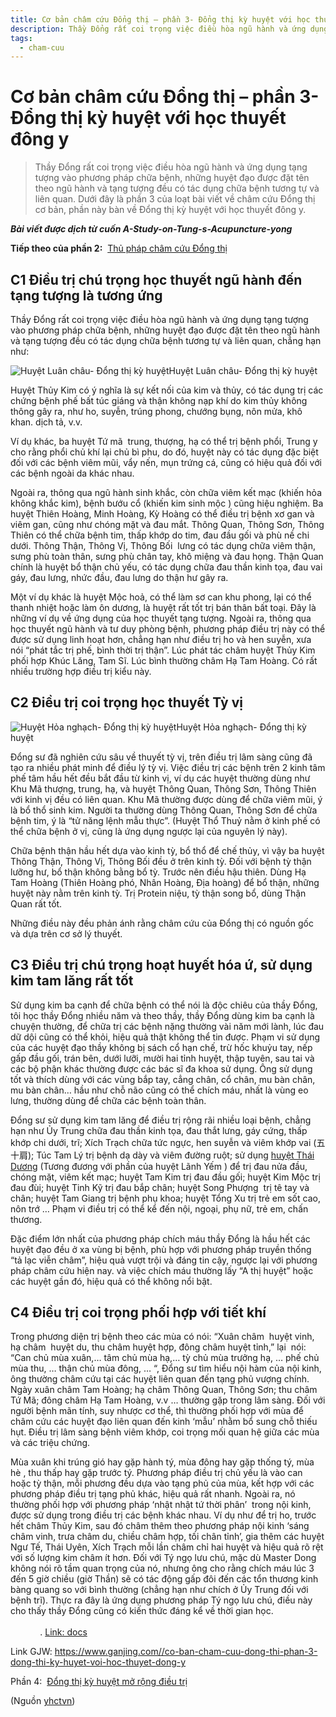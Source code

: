 ```yaml
---
title: Cơ bản châm cứu Đổng thị – phần 3- Đổng thị kỳ huyệt với học thuyết đông y
description: Thầy Đổng rất coi trọng việc điều hòa ngũ hành và ứng dụng tạng tượng vào phương pháp chữa bệnh, những huyệt đạo được đặt tên theo ngũ hành và tạng tượng đều có tác dụng chữa bệnh tương tự và liên quan. Dưới đây là phần 3 của loạt bài viết về châm cứu Đổng thị cơ bản, phần này bàn về  với học thuyết đông y.
tags:
  - cham-cuu
---
```


# Cơ bản châm cứu Đổng thị – phần 3- Đổng thị kỳ huyệt với học thuyết đông y 

> Thầy Đổng rất coi trọng việc điều hòa ngũ hành và ứng dụng tạng tượng vào phương pháp chữa bệnh, những huyệt đạo được đặt tên theo ngũ hành và tạng tượng đều có tác dụng chữa bệnh tương tự và liên quan. Dưới đây là phần 3 của loạt bài viết về châm cứu Đổng thị cơ bản, phần này bàn về Đổng thị kỳ huyệt với học thuyết đông y.


***Bài viết được dịch từ cuốn A-Study-on-Tung-s-Acupuncture-yong***


**Tiếp theo của phần 2:**  [Thủ pháp châm cứu Đổng thị](/yhctvn/cham-cuu-dong-thi/)


## C1 Điều trị chú trọng học thuyết ngũ hành đến tạng tượng là tương ứng


Thầy Đổng rất coi trọng việc điều hòa ngũ hành và ứng dụng tạng tượng vào phương pháp chữa bệnh, những huyệt đạo được đặt tên theo ngũ hành và tạng tượng đều có tác dụng chữa bệnh tương tự và liên quan, chẳng hạn như:


![Huyệt Luân châu- Đổng thị kỳ huyệt](/imgs/yhctvn/Huyet-Luan-chau-Dong-thi-hi-ky-huyet-300x220.jpg)Huyệt Luân châu- Đổng thị kỳ huyệt


Huyệt Thủy Kim có ý nghĩa là sự kết nối của kim và thủy, có tác dụng trị các chứng bệnh phế bất túc giáng và thận không nạp khí do kim thủy không thông gây ra, như ho, suyễn, trúng phong, chướng bụng, nôn mửa, khô khan. dịch tả, v.v.


Ví dụ khác, ba huyệt Tứ mã  trung, thượng, hạ có thể trị bệnh phổi, Trung y cho rằng phổi chủ khí lại chủ bì phu, do đó, huyệt này có tác dụng đặc biệt đối với các bệnh viêm mũi, vẩy nến, mụn trứng cá, cũng có hiệu quả đối với các bệnh ngoài da khác nhau.


Ngoài ra, thông qua ngũ hành sinh khắc, còn chữa viêm kết mạc (khiến hỏa không khắc kim), bệnh bướu cổ (khiến kim sinh mộc ) cũng hiệu nghiệm. Ba huyệt Thiên Hoàng, Minh Hoàng, Kỳ Hoàng có thể điều trị bệnh xơ gan và viêm gan, cũng như chóng mặt và đau mắt. Thông Quan, Thông Sơn, Thông Thiên có thể chữa bệnh tim, thấp khớp do tim, đau đầu gối và phù nề chi dưới. Thông Thận, Thông Vị, Thông Bối  lưng có tác dụng chữa viêm thận, sưng phù toàn thân, sưng phù chân tay, khô miệng và đau họng. Thận Quan chính là huyệt bổ thận chủ yếu, có tác dụng chữa đau thần kinh tọa, đau vai gáy, đau lưng, nhức đầu, đau lưng do thận hư gây ra.





Một ví dụ khác là huyệt Mộc hoả, có thể làm sơ can khu phong, lại có thể thanh nhiệt hoặc làm ôn dương, là huyệt rất tốt trị bán thân bất toại. Đây là những ví dụ về ứng dụng của học thuyết tạng tượng. Ngoài ra, thông qua học thuyết ngũ hành và tư duy phòng bệnh, phương pháp điều trị này có thể được sử dụng linh hoạt hơn, chẳng hạn như điều trị ho và hen suyễn, xưa nói “phát tắc trị phế, bình thời trị thận”. Lúc phát tác châm huyệt Thủy Kim phối hợp Khúc Lăng, Tam Sĩ. Lúc bình thường châm Hạ Tam Hoàng. Có rất nhiều trường hợp điều trị kiểu này.


## C2 Điều trị coi trọng học thuyết Tỳ vị


![Huyệt Hỏa nghạch- Đổng thị kỳ huyệt](/imgs/yhctvn/Huyet-Hoa-nghach-Dong-thi-hi-ky-huyet-300x215.jpg)Huyệt Hỏa nghạch- Đổng thị kỳ huyệt


Đổng sư đã nghiên cứu sâu về thuyết tỳ vị, trên điều trị lâm sàng cũng đã tạo ra nhiều phát minh để điều lý tỳ vị. Việc điều trị các bệnh trên 2 kinh tâm phế tâm hầu hết đều bắt đầu từ kinh vị, ví dụ các huyệt thường dùng như Khu Mã thượng, trung, hạ, và huyệt Thông Quan, Thông Sơn, Thông Thiên với kinh vị đều có liên quan. Khu Mã thường được dùng để chữa viêm mũi, ý là bổ thổ sinh kim. Người ta thường dùng Thông Quan, Thông Sơn để chữa bệnh tim, ý là “tử năng lệnh mẫu thực”. (Huyệt Thổ Thuỷ nằm ở kinh phế có thể chữa bệnh ở vị, cũng là ứng dụng ngược lại của nguyên lý này). 


Chữa bệnh thận hầu hết dựa vào kinh tỳ, bổ thổ để chế thủy, vì vậy ba huyệt Thông Thận, Thông Vị, Thông Bối đều ở trên kinh tỳ. Đối với bệnh tỳ thận lưỡng hư, bổ thận không bằng bổ tỳ. Trước nên điều hậu thiên. Dùng Hạ Tam Hoàng (Thiên Hoàng phó, Nhân Hoàng, Địa hoàng) để bổ thận, những huyệt này nằm trên kinh tỳ. Trị Protein niệu, tỳ thận song bổ, dùng Thận Quan rất tốt.


Những điều này đều phản ánh rằng châm cứu của Đổng thị có nguồn gốc và dựa trên cơ sở lý thuyết.


## C3 Điều trị chú trọng hoạt huyết hóa ứ, sử dụng kim tam lăng rất tốt


Sử dụng kim ba cạnh để chữa bệnh có thể nói là độc chiêu của thầy Đổng, tôi học thầy Đổng nhiều năm và theo thầy, thầy Đổng dùng kim ba cạnh là chuyện thường, để chữa trị các bệnh nặng thường vài năm mới lành, lúc đau dữ dội cũng có thể khỏi, hiệu quả thật không thể tin được. Phạm vi sử dụng của các huyệt đạo thầy không bị sách cổ hạn chế, trừ hốc khuỷu tay, nếp gấp đầu gối, trán bên, dưới lưỡi, mười hai tỉnh huyệt, thập tuyên, sau tai và các bộ phận khác thường được các bác sĩ đa khoa sử dụng. Ông sử dụng tốt và thích dùng với các vùng bắp tay, cẳng chân, cổ chân, mu bàn chân, mu bàn chân… hầu như chỗ não cũng có thể chích máu, nhất là vùng eo lưng, thường dùng để chữa các bệnh toàn thân.


Đổng sư sử dụng kim tam lăng để điều trị rộng rãi nhiều loại bệnh, chẳng hạn như Ủy Trung chữa đau thần kinh tọa, đau thắt lưng, gáy cứng, thấp khớp chi dưới, trĩ; Xích Trạch chữa tức ngực, hen suyễn và viêm khớp vai (五十肩); Túc Tam Lý trị bệnh dạ dày và viêm đường ruột; sử dụng [huyệt Thái Dương](/yhctvn/vi-tri-huyet-thai-duong-tong-hop/) (Tương đương với phần của huyệt Lãnh Yếm ) để trị đau nửa đầu, chóng mặt, viêm kết mạc; huyệt Tam Kim trị đau đầu gối; huyệt Kim Mộc trị đau đùi; huyệt Tinh Kỹ trị đau bắp chân; huyệt Song Phượng  trị tê tay và chân; huyệt Tam Giang trị bệnh phụ khoa; huyệt Tổng Xu trị trẻ em sốt cao, nôn trớ … Phạm vi điều trị có thể kể đến nội, ngoại, phụ nữ, trẻ em, chấn thương.


Đặc điểm lớn nhất của phương pháp chích máu thầy Đổng là hầu hết các huyệt đạo đều ở xa vùng bị bệnh, phù hợp với phương pháp truyền thống “tả lạc viễn châm”, hiệu quả vượt trội và đáng tin cậy, ngược lại với phương pháp châm cứu hiện nay. và việc chích máu thường lấy “A thị huyệt” hoặc các huyệt gần đó, hiệu quả có thể không nổi bật.


## C4 Điều trị coi trọng phối hợp với tiết khí


Trong phương diện trị bệnh theo các mùa có nói: “Xuân châm  huyệt vinh, hạ châm  huyệt du, thu châm huyệt hợp, đông châm huyệt tỉnh,” lại  nói: “Can chủ mùa xuân,… tâm chủ mùa hạ,… tỳ chủ mùa trưởng hạ, … phế chủ mùa thu, … thận chủ mùa đông, … “, Đổng sư tìm hiểu nội hàm của nội kinh, ông thường châm cứu tại các huyệt liên quan đến tạng phủ vượng chính. Ngày xuân châm Tam Hoàng; hạ châm Thông Quan, Thông Sơn; thu châm Tứ Mã; đông châm Hạ Tam Hoàng, v.v … thường gặp trong lâm sàng. Đối với người bệnh mãn tính, suy nhược cơ thể, thì thường phối hợp với mùa để châm cứu các huyệt đạo liên quan đến kinh ‘mẫu’ nhằm bổ sung chỗ thiếu hụt. Điều trị lâm sàng bệnh viêm khớp, coi trọng mối quan hệ giữa các mùa và các triệu chứng.


Mùa xuân khi trúng gió hay gặp hành tý, mùa đông hay gặp thống tý, mùa hè , thu thấp hay gặp trước tý. Phương pháp điều trị chủ yếu là vào can hoặc tỳ thận, mỗi phương đều dựa vào tạng phủ của mùa, kết hợp với các phương pháp điều trị tạng phủ khác, hiệu quả rất nhanh. Ngoài ra, nó thường phối hợp với phương pháp ‘nhật nhật tứ thời phân’  trong nội kinh, được sử dụng trong điều trị các bệnh khác nhau. Ví dụ như để trị ho, trước hết châm Thủy Kim, sau đó châm thêm theo phương pháp nội kinh ‘sáng châm vinh, trưa châm du, chiều châm hợp, tối chân tỉnh’, gia thêm các huyệt Ngư Tế, Thái Uyên, Xích Trạch mỗi lần châm chỉ hai huyệt và hiệu quả rõ rệt với số lượng kim châm ít hơn. Đối với Tý ngọ lưu chú, mặc dù Master Dong không nói rõ tầm quan trọng của nó, nhưng ông cho rằng chích máu lúc 3 đến 5 giờ chiều (giờ Thần) sẽ có tác động gấp đôi đến các tổn thương kinh bàng quang so với bình thường (chẳng hạn như chích ở Ủy Trung đối với bệnh trĩ). Thực ra đây là ứng dụng phương pháp Tý ngọ lưu chú, điều này cho thấy thầy Đổng cũng có kiến ​​thức đáng kể về thời gian học.                                                                                                                                                                  . [Link: docs](https://docs.google.com/document/d/1fsNB7dmEHbRUsxNCguxhzBQ-jpS5nEqQTQRx--36hWo/edit#heading=h.wujsep8acbir)


Link GJW: <https://www.ganjing.com//co-ban-cham-cuu-dong-thi-phan-3-dong-thi-ky-huyet-voi-hoc-thuyet-dong-y>


Phần 4:  [Đổng thị kỳ huyệt mở rộng điều trị](/yhctvn/dong-thi-ky-huyet-mo-rong-dieu-tri/)

(Nguồn <a href="https://yhctvn.com/dong-thi-ky-huyet-voi-hoc-thuyet-dong-y/" target="_blank">yhctvn</a>)
